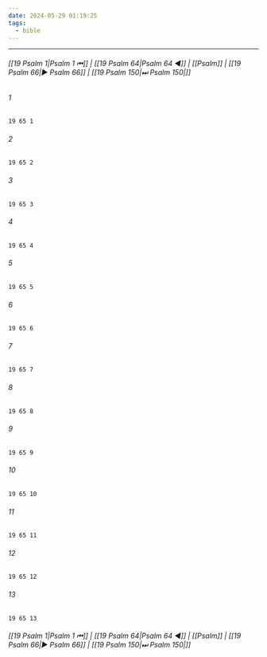 ```yaml
---
date: 2024-05-29 01:19:25
tags:
  - bible
---
```

___

###### [[19 Psalm 1|Psalm 1 ⏮]] | [[19 Psalm 64|Psalm 64 ◀]] | [[Psalm]] | [[19 Psalm 66|▶ Psalm 66]] | [[19 Psalm 150|⏭ Psalm 150|]]

###### 1
``` verse
19 65 1 
```
###### 2
``` verse
19 65 2 
```
###### 3
``` verse
19 65 3 
```
###### 4
``` verse
19 65 4 
```
###### 5
``` verse
19 65 5 
```
###### 6
``` verse
19 65 6 
```
###### 7
``` verse
19 65 7 
```
###### 8
``` verse
19 65 8 
```
###### 9
``` verse
19 65 9 
```
###### 10
``` verse
19 65 10 
```
###### 11
``` verse
19 65 11 
```
###### 12
``` verse
19 65 12 
```
###### 13
``` verse
19 65 13 
```

###### [[19 Psalm 1|Psalm 1 ⏮]] | [[19 Psalm 64|Psalm 64 ◀]] | [[Psalm]] | [[19 Psalm 66|▶ Psalm 66]] | [[19 Psalm 150|⏭ Psalm 150|]]

